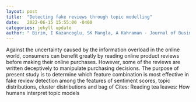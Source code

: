 ```yaml
---
layout: post
title:  "Detecting fake reviews through topic modelling"
date:   2022-06-15 15:55:00 -0400
categories: jekyll update
author: " Birim, I Kazancoglu, SK Mangla, A Kahraman - Journal of Business , 2022"
---
```

Against the uncertainty caused by the information overload in the online world, consumers can benefit greatly by reading online product reviews before making their online purchases. However, some of the reviews are written deceptively to manipulate purchasing decisions. The purpose of present study is to determine which feature combination is most effective in fake review detection among the features of sentiment scores, topic distributions, cluster distributions and bag of 
Cites: Reading tea leaves: How humans interpret topic models